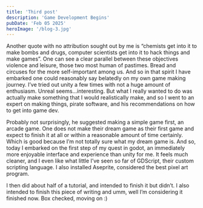 ```yaml
---
title: 'Third post'
description: 'Game Development Begins'
pubDate: 'Feb 05 2025'
heroImage: '/blog-3.jpg'
---
```


Another quote with no attribution sought out by me is “chemists get into it to make bombs and drugs, computer scientists get into it to hack things and make games”. One can see a clear parallel between these objectives violence and leisure, those two most human of pastimes. Bread and circuses for the more self-important among us. And so in that spirit I have embarked one could reasonably say belatedly on my own game making journey. I’ve tried out unity a few times with not a huge amount of enthusiasm. Unreal seems…interesting. But what I really wanted to do was actually make something that I would realistically make, and so I went to an expert on making things, pirate software, and his recommendations on how to get into game dev.

Probably not surprisingly, he suggested making a simple game first, an arcade game. One does not make their dream game as their first game and expect to finish it at all or within a reasonable amount of time certainly. Which is good because I’m not totally sure what my dream game is. And so, today I embarked on the first step of my quest in godot, an immediately more enjoyable interface and experience than unity for me. It feels much cleaner, and I even like what little I’ve seen so far of GDScript, their custom scripting language. I also installed Aseprite, considered the best pixel art program.

I then did about half of a tutorial, and intended to finish it but didn’t. I also intended to finish this piece of writing and umm, well I’m considering it finished now. Box checked, moving on :)
